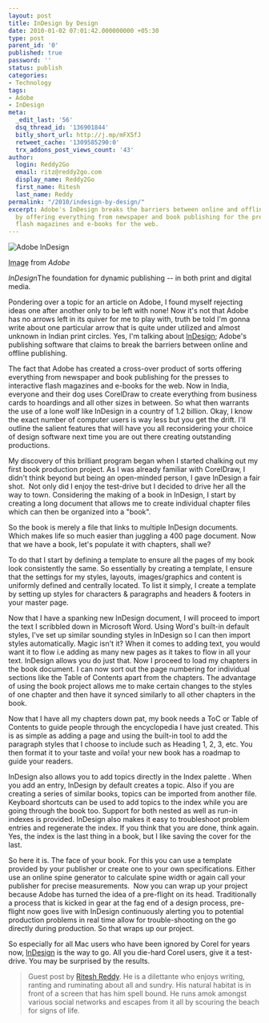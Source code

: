 ```yaml
---
layout: post
title: InDesign by Design
date: 2010-01-02 07:01:42.000000000 +05:30
type: post
parent_id: '0'
published: true
password: ''
status: publish
categories:
- Technology
tags:
- Adobe
- InDesign
meta:
  _edit_last: '56'
  dsq_thread_id: '136901844'
  bitly_short_url: http://j.mp/mFX5fJ
  retweet_cache: '1309585290:0'
  trx_addons_post_views_count: '43'
author:
  login: Reddy2Go
  email: ritz@reddy2go.com
  display_name: Reddy2Go
  first_name: Ritesh
  last_name: Reddy
permalink: "/2010/indesign-by-design/"
excerpt: Adobe's InDesign breaks the barriers between online and offline publishing
  by offering everything from newspaper and book publishing for the presses to interactive
  flash magazines and e-books for the web.
---
```

<div class="figure"><img src="{{ site.baseurl }}/assets/2010/01/adobe-indesign.jpg" alt="Adobe InDesign" />
<p class="credit"><abbr class="type" title="Adobe InDesign">Image</abbr> from <cite>Adobe</cite></p>
<p class="caption"><em class="title">InDesign</em>The foundation for dynamic publishing -- in both print and digital media.</p>
</div>
<p><!--more--></p>
<p>Pondering over a topic for an article on Adobe, I found myself rejecting ideas one after another only to be left with none! Now it's not that Adobe has no arrows left in its quiver for me to play with, truth be told I'm gonna write about one particular arrow that is quite under utilized and almost unknown in Indian print circles. Yes, I'm talking about <a href="http://www.adobe.com/go/indesign/">InDesign</a>; Adobe's publishing software that claims to break the barriers between online and offline publishing.</p>
<p>The fact that Adobe has created a cross-over product of sorts offering everything from newspaper and book publishing for the presses to interactive flash magazines and e-books for the web. Now in India, everyone and their dog uses CorelDraw to create everything from business cards to hoardings and all other sizes in between. So what then warrants the use of a lone wolf like InDesign in a country of 1.2 billion. Okay, I know the exact number of computer users is way less but you get the drift. I'll outline the salient features that will have you all reconsidering your choice of design software next time you are out there creating outstanding productions.</p>
<p>My discovery of this brilliant program began when I started chalking out my first book production project. As I was already familiar with CorelDraw, I didn't think beyond but being an open-minded person, I gave InDesign a fair shot.&#160; Not only did I enjoy the test-drive but I decided to drive her all the way to town. Considering the making of a book in InDesign, I start by creating a long document that allows me to create individual chapter files which can then be organized into a "book".</p>
<p>So the book is merely a file that links to multiple InDesign documents. Which makes life so much easier than juggling a 400 page document. Now that we have a book, let's populate it with chapters, shall we?</p>
<p>To do that I start by defining a template to ensure all the pages of my book look consistently the same. So essentially by creating a template, I ensure that the settings for my styles, layouts, images/graphics and content is uniformly defined and centrally located. To list it simply, I create a template by setting up styles for characters &amp; paragraphs and headers &amp; footers in your master page.</p>
<p>Now that I have a spanking new InDesign document, I will proceed to import the text I scribbled down in Microsoft Word. Using Word's built-in default styles, I've set up similar sounding styles in InDesign so I can then import styles automatically. Magic isn't it? When it comes to adding text, you would want it to flow i.e adding as many new pages as it takes to flow in all your text. InDesign allows you do just that. Now I proceed to load my chapters in the book document. I can now sort out the page numbering for individual sections like the Table of Contents apart from the chapters. The advantage of using the book project allows me to make certain changes to the styles of one chapter and then have it synced similarly to all other chapters in the book.</p>
<p>Now that I have all my chapters down pat, my book needs a ToC or Table of Contents to guide people through the encyclopedia I have just created. This is as simple as adding a page and using the built-in tool to add the paragraph styles that I choose to include such as Heading 1, 2, 3, etc. You then format it to your taste and voila! your new book has a roadmap to guide your readers.</p>
<p>InDesign also allows you to add topics directly in the Index palette . When you add an entry, InDesign by default creates a topic. Also if you are creating a series of similar books, topics can be imported from another file. Keyboard shortcuts can be used to add topics to the index while you are going through the book too. Support for both nested as well as run-in indexes is provided. InDesign also makes it easy to troubleshoot problem entries and regenerate the index. If you think that you are done, think again. Yes, the index is the last thing in a book, but I like saving the cover for the last.</p>
<p>So here it is. The face of your book. For this you can use a template provided by your publisher or create one to your own specifications. Either use an online spine generator to calculate spine width or again call your publisher for precise measurements.&#160; Now you can wrap up your project because Adobe has turned the idea of a pre-flight on its head. Traditionally a process that is kicked in gear at the fag end of a design process, pre-flight now goes live with InDesign continuously alerting you to potential production problems in real time allow for trouble-shooting on the go directly during production. So that wraps up our project.</p>
<p>So especially for all Mac users who have been ignored by Corel for years now, <a href="http://www.adobe.com/go/indesign/">InDesign</a> is the way to go. All you die-hard Corel users, give it a test-drive. You may be surprised by the results.</p>
<blockquote><p>Guest post by <a href="http://www.reddy2go.com/">Ritesh Reddy</a>. He is a dilettante who enjoys writing, ranting and ruminating about all and sundry. His natural habitat is in front of a screen that has him spell bound. He runs amok amongst various social networks and escapes from it all by scouring the beach for signs of life.</p></blockquote>
